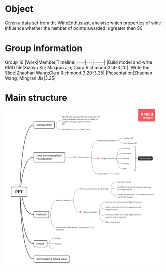 # Object
Given a data set from the WineEnthusiast, analyise which properties of wine influence whether the number of points awarded is greater than 90.

# Group information
Group 16
|Work|Member|Timeline|
----|---|-----|
|Build model and write RMD file|Xiaoyu Xu; Mingran Jia; Ciara Richmond|3.14-3.20|
|Write the Slide|Zhaohan Wang;Ciara Richmond|3.20-3.25|
|Presentation|Zhaohan Wang; Mingran Jia|3.25|

# Main structure 
![structure](https://github.com/FiiiishX/DAS2022-Group-16/blob/main/PPT1.png)
